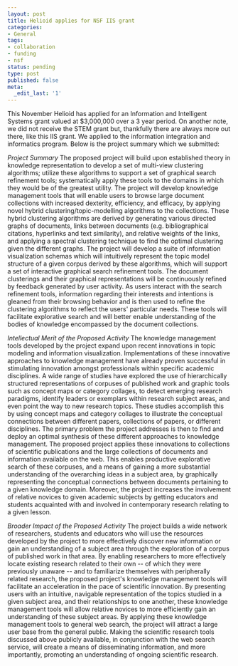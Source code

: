 ```yaml
---
layout: post
title: Helioid applies for NSF IIS grant
categories:
- General
tags:
- collaboration
- funding
- nsf
status: pending
type: post
published: false
meta:
  _edit_last: '1'
---
```

This November Helioid has applied for an Information and Intelligent Systems grant valued at $3,000,000 over a 3 year period.  On another note, we did not receive the STEM grant but, thankfully there are always more out there, like this IIS grant.  We applied to the  information integration and informatics program.  Below is the project summary which we submitted:

*Project Summary*
The proposed project will build upon established theory in knowledge representation to develop a set of multi-view clustering algorithms; utilize these algorithms to support a set of graphical search refinement tools; systematically apply these tools to the domains in which they would be of the greatest utility.  The project will develop knowledge management tools that will enable users to browse large document collections with increased dexterity, efficiency, and efficacy, by applying novel hybrid clustering/topic-modelling algorithms to the collections. These hybrid clustering algorithms are derived by generating various directed graphs of documents, links between documents (e.g. bibliographical citations, hyperlinks and text similarity), and relative weights of the links, and applying a spectral clustering technique to find the optimal clustering given the different graphs.  The project will develop a suite of information visualization schemas which will intuitively represent the topic model structure of a given corpus derived by these algorithms, which will support a set of interactive graphical search refinement tools.  The document clusterings and their graphical representations will be continuously refined by feedback generated by user activity.  As users interact with the search refinement tools, information regarding their interests and intentions is gleaned from their browsing behavior and is then used to refine the clustering algorithms to reflect the users' particular needs.  These tools will facilitate explorative search and will better enable understanding of the bodies of knowledge encompassed by the document collections.

*Intellectual Merit of the Proposed Activity*
The knowledge management tools developed by the project expand upon recent innovations in topic modeling and information visualization.  Implementations of these innovative approaches to knowledge management have already proven successful in stimulating innovation amongst professionals within specific academic disciplines.  A wide range of studies have explored the use of hierarchically structured representations of corpuses of published work and graphic tools such as concept maps or category collages, to detect emerging research paradigms, identify leaders or exemplars within research subject areas, and even point the way to new research topics.  These studies accomplish this by using concept maps and category collages to illustrate the conceptual connections between different papers, collections of papers, or different disciplines.  The primary problem the project addresses is then to find and deploy an optimal synthesis of these different approaches to knowledge management.  The proposed project applies these innovations to collections of scientific publications and the large collections of documents and information available on the web.  This enables productive explorative search of these corpuses, and a means of gaining a more substantial understanding of the overarching ideas in a subject area, by graphically representing the conceptual connections between documents pertaining to a given knowledge domain.  Moreover, the project increases the involvement of relative novices to given academic subjects by getting educators and students acquainted with and involved in contemporary research relating to a given lesson.

*Broader Impact of the Proposed Activity*
The project builds a wide network of researchers, students and educators who will use the resources developed by the project to more effectively discover new information or gain an understanding of a subject area through the exploration of a corpus of published work in that area.  By enabling researchers to more effectively locate existing research related to their own -- of which they were previously unaware -- and to familiarize themselves with peripherally related research, the proposed project's knowledge management tools will facilitate an acceleration in the pace of scientific innovation.  By presenting users with an intuitive, navigable representation of the topics studied in a given subject area, and their relationships to one another, these knowledge management tools will allow relative novices to more efficiently gain an understanding of these subject areas.  By applying these knowledge management tools to general web search, the project will attract a large user base from the general public.  Making the scientific research tools discussed above publicly available, in conjunction with the web search service, will create a means of disseminating information, and more importantly, promoting an understanding of ongoing scientific research.
